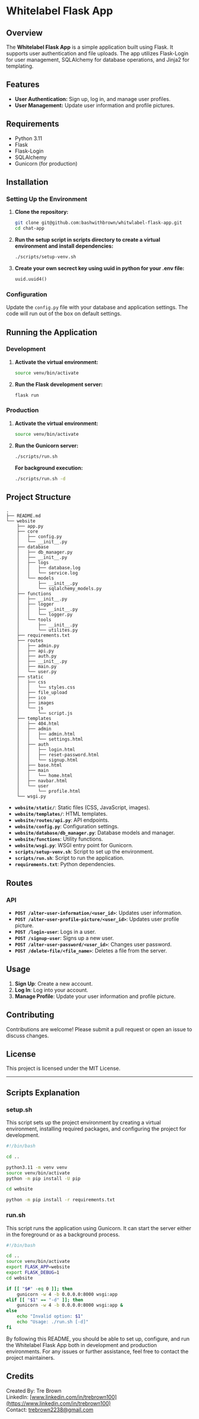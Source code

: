 # Whitelabel Flask App

## Overview

The **Whitelabel Flask App** is a simple application built using Flask. It supports user authentication and file uploads. The app utilizes Flask-Login for user management, SQLAlchemy for database operations, and Jinja2 for templating.

## Features

- **User Authentication:** Sign up, log in, and manage user profiles.
- **User Management:** Update user information and profile pictures.

## Requirements

- Python 3.11
- Flask
- Flask-Login
- SQLAlchemy
- Gunicorn (for production)

## Installation

### Setting Up the Environment

1. **Clone the repository:**

   ```bash
   git clone git@github.com:bashwithbrown/whitwlabel-flask-app.git
   cd chat-app
   ```

2. **Run the setup script in scripts directory to create a virtual environment and install dependencies:**

   ```bash
   ./scripts/setup-venv.sh
   ```

3. **Create your own secrect key using uuid in python for your .env file:**

   ```python
   uuid.uuid4()
   ```

### Configuration

Update the `config.py` file with your database and application settings. The code will run out of the box on default settings.

## Running the Application

### Development

1. **Activate the virtual environment:**

   ```bash
   source venv/bin/activate
   ```

2. **Run the Flask development server:**

   ```bash
   flask run
   ```

### Production

1. **Activate the virtual environment:**

   ```bash
   source venv/bin/activate
   ```

2. **Run the Gunicorn server:**

   ```bash
   ./scripts/run.sh
   ```

   **For background execution:**

   ```bash
   ./scripts/run.sh -d
   ```

## Project Structure

```
.
├── README.md
└── website
    ├── app.py
    ├── core
    │   ├── config.py
    │   └── __init__.py
    ├── database
    │   ├── db_manager.py
    │   ├── __init__.py
    │   ├── logs
    │   │   ├── database.log
    │   │   └── service.log
    │   └── models
    │       ├── __init__.py
    │       └── sqlalchemy_models.py
    ├── functions
    │   ├── __init__.py
    │   ├── logger
    │   │   ├── __init__.py
    │   │   └── logger.py
    │   └── tools
    │       ├── __init__.py
    │       └── utilites.py
    ├── requirements.txt
    ├── routes
    │   ├── admin.py
    │   ├── api.py
    │   ├── auth.py
    │   ├── __init__.py
    │   ├── main.py
    │   └── user.py
    ├── static
    │   ├── css
    │   │   └── styles.css
    │   ├── file_upload
    │   ├── ico
    │   ├── images
    │   └── js
    │       └── script.js
    ├── templates
    │   ├── 404.html
    │   ├── admin
    │   │   ├── admin.html
    │   │   └── settings.html
    │   ├── auth
    │   │   ├── login.html
    │   │   ├── reset-password.html
    │   │   └── signup.html
    │   ├── base.html
    │   ├── main
    │   │   └── home.html
    │   ├── navbar.html
    │   └── user
    │       └── profile.html
    └── wsgi.py
```

- **`website/static/`**: Static files (CSS, JavaScript, images).
- **`website/templates/`**: HTML templates.
- **`website/routes/api.py`**: API endpoints.
- **`website/config.py`**: Configuration settings.
- **`website/database/db_manager.py`**: Database models and manager.
- **`website/functions`**: Utility functions.
- **`website/wsgi.py`**: WSGI entry point for Gunicorn.
- **`scripts/setup-venv.sh`**: Script to set up the environment.
- **`scripts/run.sh`**: Script to run the application.
- **`requirements.txt`**: Python dependencies.

## Routes

### API

- **`POST /alter-user-information/<user_id>`**: Updates user information.
- **`POST /alter-user-profile-picture/<user_id>`**: Updates user profile picture.
- **`POST /login-user`**: Logs in a user.
- **`POST /signup-user`**: Signs up a new user.
- **`POST /alter-user-password/<user_id>`**: Changes user password.
- **`POST /delete-file/<file_name>`**: Deletes a file from the server.

## Usage

1. **Sign Up**: Create a new account.
2. **Log In**: Log into your account.
5. **Manage Profile**: Update your user information and profile picture.

## Contributing

Contributions are welcome! Please submit a pull request or open an issue to discuss changes.

## License

This project is licensed under the MIT License.

---

## Scripts Explanation

### setup.sh

This script sets up the project environment by creating a virtual environment, installing required packages, and configuring the project for development.

```bash
#!/bin/bash

cd ..

python3.11 -m venv venv
source venv/bin/activate
python -m pip install -U pip

cd website

python -m pip install -r requirements.txt
```

### run.sh

This script runs the application using Gunicorn. It can start the server either in the foreground or as a background process.

```bash
#!/bin/bash

cd ..
source venv/bin/activate
export FLASK_APP=website
export FLASK_DEBUG=1
cd website

if [[ "$#" -eq 0 ]]; then
    gunicorn -w 4 -b 0.0.0.0:8000 wsgi:app
elif [[ "$1" == "-d" ]]; then
    gunicorn -w 4 -b 0.0.0.0:8000 wsgi:app &
else
    echo "Invalid option: $1"
    echo "Usage: ./run.sh [-d]"
fi
```

By following this README, you should be able to set up, configure, and run the Whitelabel Flask App both in development and production environments. For any issues or further assistance, feel free to contact the project maintainers.


## Credits

Created By: Tre Brown  
LinkedIn: [www.linkedin.com/in/trebrown100](https://www.linkedin.com/in/trebrown100)  
Contact: [trebrown2238@gmail.com](mailto:trebrown2238@gmail.com)
